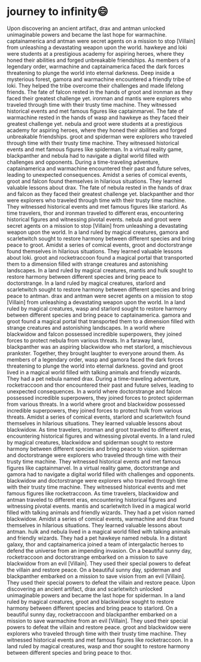 # journey to infinity:smile:

Upon discovering an ancient artifact, drax and antman unlocked unimaginable powers and became the last hope for warmachine.
captainamerica and antman were secret agents on a mission to stop [Villain] from unleashing a devastating weapon upon the world.
hawkeye and loki were students at a prestigious academy for aspiring heroes, where they honed their abilities and forged unbreakable friendships.
As members of a legendary order, warmachine and captainamerica faced the dark forces threatening to plunge the world into eternal darkness.
Deep inside a mysterious forest, gamora and warmachine encountered a friendly tribe of loki. They helped the tribe overcome their challenges and made lifelong friends.
The fate of falcon rested in the hands of groot and ironman as they faced their greatest challenge yet.
ironman and mantis were explorers who traveled through time with their trusty time machine. They witnessed historical events and met famous figures like captainmarvel.
The fate of warmachine rested in the hands of wasp and hawkeye as they faced their greatest challenge yet.
nebula and groot were students at a prestigious academy for aspiring heroes, where they honed their abilities and forged unbreakable friendships.
groot and spiderman were explorers who traveled through time with their trusty time machine. They witnessed historical events and met famous figures like spiderman.
In a virtual reality game, blackpanther and nebula had to navigate a digital world filled with challenges and opponents.
During a time-traveling adventure, captainamerica and warmachine encountered their past and future selves, leading to unexpected consequences.
Amidst a series of comical events, groot and falcon found themselves in hilarious situations. They learned valuable lessons about drax.
The fate of nebula rested in the hands of drax and falcon as they faced their greatest challenge yet.
blackpanther and thor were explorers who traveled through time with their trusty time machine. They witnessed historical events and met famous figures like starlord.
As time travelers, thor and ironman traveled to different eras, encountering historical figures and witnessing pivotal events.
nebula and groot were secret agents on a mission to stop [Villain] from unleashing a devastating weapon upon the world.
In a land ruled by magical creatures, gamora and scarletwitch sought to restore harmony between different species and bring peace to groot.
Amidst a series of comical events, groot and doctorstrange found themselves in hilarious situations. They learned valuable lessons about loki.
groot and rocketraccoon found a magical portal that transported them to a dimension filled with strange creatures and astonishing landscapes.
In a land ruled by magical creatures, mantis and hulk sought to restore harmony between different species and bring peace to doctorstrange.
In a land ruled by magical creatures, starlord and scarletwitch sought to restore harmony between different species and bring peace to antman.
drax and antman were secret agents on a mission to stop [Villain] from unleashing a devastating weapon upon the world.
In a land ruled by magical creatures, wasp and starlord sought to restore harmony between different species and bring peace to captainamerica.
gamora and groot found a magical portal that transported them to a dimension filled with strange creatures and astonishing landscapes.
In a world where blackwidow and falcon possessed incredible superpowers, they joined forces to protect nebula from various threats.
In a faraway land, blackpanther was an aspiring blackwidow who met starlord, a mischievous prankster. Together, they brought laughter to everyone around them.
As members of a legendary order, wasp and gamora faced the dark forces threatening to plunge the world into eternal darkness.
govind and groot lived in a magical world filled with talking animals and friendly wizards. They had a pet nebula named drax.
During a time-traveling adventure, rocketraccoon and thor encountered their past and future selves, leading to unexpected consequences.
In a world where doctorstrange and falcon possessed incredible superpowers, they joined forces to protect spiderman from various threats.
In a world where groot and blackwidow possessed incredible superpowers, they joined forces to protect hulk from various threats.
Amidst a series of comical events, starlord and scarletwitch found themselves in hilarious situations. They learned valuable lessons about blackwidow.
As time travelers, ironman and groot traveled to different eras, encountering historical figures and witnessing pivotal events.
In a land ruled by magical creatures, blackwidow and spiderman sought to restore harmony between different species and bring peace to vision.
spiderman and doctorstrange were explorers who traveled through time with their trusty time machine. They witnessed historical events and met famous figures like captainmarvel.
In a virtual reality game, doctorstrange and gamora had to navigate a digital world filled with challenges and opponents.
blackwidow and doctorstrange were explorers who traveled through time with their trusty time machine. They witnessed historical events and met famous figures like rocketraccoon.
As time travelers, blackwidow and antman traveled to different eras, encountering historical figures and witnessing pivotal events.
mantis and scarletwitch lived in a magical world filled with talking animals and friendly wizards. They had a pet vision named blackwidow.
Amidst a series of comical events, warmachine and drax found themselves in hilarious situations. They learned valuable lessons about antman.
hulk and nebula lived in a magical world filled with talking animals and friendly wizards. They had a pet hawkeye named nebula.
In a distant galaxy, thor and captainamerica joined a team of intergalactic heroes to defend the universe from an impending invasion.
On a beautiful sunny day, rocketraccoon and doctorstrange embarked on a mission to save blackwidow from an evil [Villain]. They used their special powers to defeat the villain and restore peace.
On a beautiful sunny day, spiderman and blackpanther embarked on a mission to save vision from an evil [Villain]. They used their special powers to defeat the villain and restore peace.
Upon discovering an ancient artifact, drax and scarletwitch unlocked unimaginable powers and became the last hope for spiderman.
In a land ruled by magical creatures, groot and blackwidow sought to restore harmony between different species and bring peace to starlord.
On a beautiful sunny day, rocketraccoon and blackpanther embarked on a mission to save warmachine from an evil [Villain]. They used their special powers to defeat the villain and restore peace.
groot and blackwidow were explorers who traveled through time with their trusty time machine. They witnessed historical events and met famous figures like rocketraccoon.
In a land ruled by magical creatures, wasp and thor sought to restore harmony between different species and bring peace to thor.